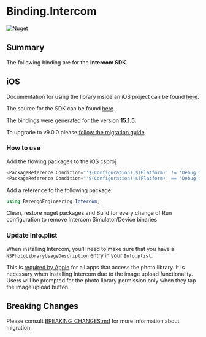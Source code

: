 # Binding.Intercom

![Nuget](https://img.shields.io/nuget/v/BarengoEngineering.Intercom.iOS)

## Summary

The following binding are for the **Intercom SDK**.

## iOS

Documentation for using the library inside an iOS project can be found [here](https://developers.intercom.com/docs/welcome).

The source for the SDK can be found [here](https://github.com/intercom/intercom-ios). 

The bindings were generated for the version **15.1.5**.

To upgrade to v9.0.0 please [follow the migration guide](https://developers.intercom.com/installing-intercom/docs/migrating-to-v9).

### How to use

Add the flowing packages to the iOS csproj

```csharp
<PackageReference Condition="'$(Configuration)|$(Platform)' != 'Debug|iPhoneSimulator'" Include="BarengoEngineering.Intercom.iOS" Version="15.1.5.3" />
<PackageReference Condition="'$(Configuration)|$(Platform)' == 'Debug|iPhoneSimulator'" Include="BarengoEngineering.Intercom.iOS.Simulator" Version="15.1.5.3" />
```


Add a reference to the following package:

```csharp
using BarengoEngineering.Intercom;
```

Clean, restore nuget packages and Build for every change of Run configuration to remove Intercom Simulator/Device binaries


### Update Info.plist


When installing Intercom, you'll need to make sure that you have a `NSPhotoLibraryUsageDescription` entry in your `Info.plist`.

This is [required by Apple](https://developer.apple.com/library/content/qa/qa1937/_index.html) for all apps that access the photo library. It is necessary when installing Intercom due to the image upload functionality. Users will be prompted for the photo library permission only when they tap the image upload button.

## Breaking Changes

Please consult [BREAKING_CHANGES.md](BREAKING_CHANGES.md) for more information about migration.

